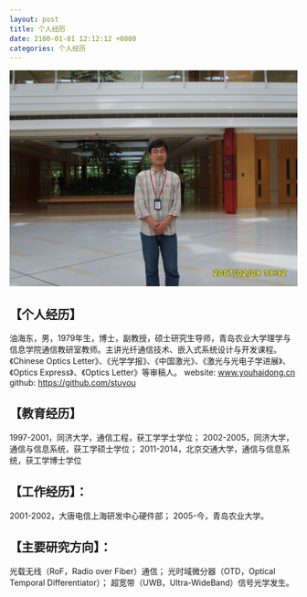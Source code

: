 ```yaml
---
layout: post
title: 个人经历
date: 2100-01-01 12:12:12 +0800
categories: 个人经历
---
```


![img_url](https://github.com/stuyou/stuyou.github.io/raw/master/_posts/image/myself.jpg)

## 【个人经历】
油海东，男，1979年生，博士，副教授，硕士研究生导师，青岛农业大学理学与信息学院通信教研室教师。主讲光纤通信技术、嵌入式系统设计与开发课程。《Chinese Optics Letter》、《光学学报》、《中国激光》、《激光与光电子学进展》、《Optics Express》、《Optics Letter》等审稿人。
website: www.youhaidong.cn 
github: https://github.com/stuyou 
 
## 【教育经历】
 1997-2001，同济大学，通信工程，获工学学士学位； 
 2002-2005，同济大学，通信与信息系统，获工学硕士学位； 
 2011-2014，北京交通大学，通信与信息系统，获工学博士学位 
 
## 【工作经历】：
2001-2002，大唐电信上海研发中心硬件部； 
2005-今，青岛农业大学。 
 
## 【主要研究方向】：
光载无线（RoF，Radio over Fiber）通信； 
光时域微分器（OTD，Optical Temporal Differentiator）； 
超宽带（UWB，Ultra-WideBand）信号光学发生。 
